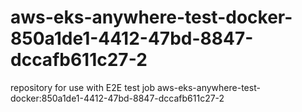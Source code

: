 # aws-eks-anywhere-test-docker-850a1de1-4412-47bd-8847-dccafb611c27-2
repository for use with E2E test job aws-eks-anywhere-test-docker:850a1de1-4412-47bd-8847-dccafb611c27-2
